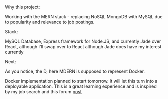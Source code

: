 Why this project: 

Working with the MERN stack - replacing NoSQL MongoDB with MySQL due to popularity and relevance to job postings.


Stack:

MySQL Database, Express framework for Node.JS, and currently Jade over React, although I'll swap over to React although Jade does have my interest currently


Next:

As you notice, the D, here MDERN is supposed to represent Docker.

Docker implementation planned to start tomorrow. It will let this turn into a deployable application. This is a great learning experience and is inspired by my job search and this forum [post](https://www.reddit.com/r/docker/comments/zgsaze/are_you_using_compose_for_local_development_flow/) 
